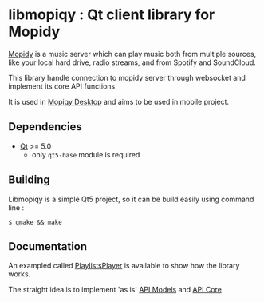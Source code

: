 # libmopiqy : Qt client library for Mopidy #

[Mopidy](http://www.mopidy.com/) is a music server which can play music both from multiple sources, like your local hard drive, radio streams, and from Spotify and SoundCloud.

This library handle connection to mopidy server through websocket and implement its core API functions.

It is used in [Mopiqy Desktop](https://github.com/AlexandrePTJ/mopiqy_desktop) and aims to be used in mobile project.

## Dependencies ##

- [Qt](http://qt-project.org/) >= 5.0
  - only `qt5-base` module is required

## Building ##

Libmopiqy is a simple Qt5 project, so it can be build easily using command line :

    $ qmake && make

## Documentation ##

An exampled called [PlaylistsPlayer](https://github.com/AlexandrePTJ/libmopiqy/tree/master/demos/playlistsplayer) is available to show how the library works.

The straight idea is to implement 'as is' [API Models](http://docs.mopidy.com/en/latest/api/models/) and [API Core](http://docs.mopidy.com/en/latest/api/core/)
